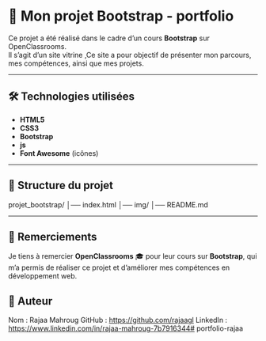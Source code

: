 # 🎨 Mon projet Bootstrap - portfolio

Ce projet a été réalisé dans le cadre d’un cours **Bootstrap** sur OpenClassrooms.  
Il s’agit d’un site vitrine ,Ce site a pour objectif de présenter mon parcours, mes compétences, ainsi que mes projets.

---

## 🛠️ Technologies utilisées

- **HTML5**
- **CSS3**
- **Bootstrap**
- **js**
- **Font Awesome** (icônes)

---

## 📂 Structure du projet

projet_bootstrap/
│── index.html
│── img/
│── README.md

---

## 🙌 Remerciements

Je tiens à remercier **OpenClassrooms** 🎓 pour leur cours sur **Bootstrap**, qui m’a permis de réaliser ce projet et d’améliorer mes compétences en développement web.

## 👤 Auteur

Nom : Rajaa Mahroug
GitHub : https://github.com/rajaagl
LinkedIn : https://www.linkedin.com/in/rajaa-mahroug-7b7916344# portfolio-rajaa
